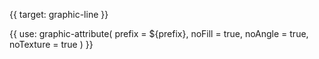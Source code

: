 {{ target: graphic-line }}

<!-- Canopus Graphic Attributes, ILineGraphicAttribute -->

{{ use: graphic-attribute(
  prefix = ${prefix},
  noFill = true,
  noAngle = true,
  noTexture = true
) }}